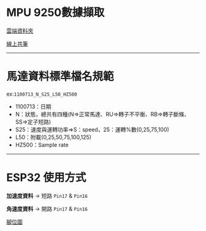 # MPU 9250數據擷取

[雲端資料夾](https://drive.google.com/drive/folders/1gK3bhSXd41HmCHAkCUYq4XbA05TIExSr)

[線上共筆](https://hackmd.io/hz33vW3CT6ewpjIzsDVQ-A?both)

---

# 馬達資料標準檔名規範
ex:`1100713_N_S25_L50_HZ500`
* 1100713：日期
* N：狀態，總共有四種(N=>正常馬達、RU=>轉子不平衡、RB=>轉子斷條、SS=>定子短路)
* S25：速度與運轉功率=>S：speed，25：運轉%數(0,25,75,100)
* L50：附載(0,25,50,75,100,125)
* HZ500：Sample rate

---

# ESP32 使用方式
**加速度資料** -> 短路 `Pin17`  & `Pin16`

**角速度資料** -> 開路 `Pin17`  & `Pin16`

[腳位圖](https://i.imgur.com/agXB1Zo.png)

